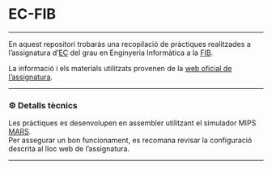 # EC-FIB


---

En aquest repositori trobaràs una recopilació de pràctiques realitzades a l’assignatura d’[EC](https://www.fib.upc.edu/ca/estudis/graus/grau-en-enginyeria-informatica/pla-destudis/assignatures/EC) del grau en Enginyeria Informàtica a la [FIB](https://www.fib.upc.edu/).

La informació i els materials utilitzats provenen de la [web oficial de l’assignatura](https://docencia.ac.upc.edu/FIB/grau/EC/).

---

### ⚙️ Detalls tècnics  
Les pràctiques es desenvolupen en assembler utilitzant el simulador MIPS [MARS](http://courses.missouristate.edu/KenVollmar/MARS/).  
Per assegurar un bon funcionament, es recomana revisar la configuració descrita al lloc web de l’assignatura.

---
